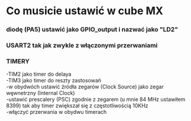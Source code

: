 # Co musicie ustawić w cube MX
### diodę (PA5) ustawić jako GPIO_output i nazwać jako "LD2"
### USART2 tak jak zwykle z włączonymi przerwaniami
### TIMERY
-TIM2 jako timer do delaya<br>
-TIM3 jako timer do reszty zastosowań<br>
-w obydwóch ustawić źródła zegarów (Clock Source) jako zegar węwnetrzny (Internal Clock)<br>
-ustawić prescalery (PSC) zgodnie z zegarem (u mnie 84 MHz ustawiłem 8399) tak aby timer zwiększał się z częstotliwością 10KHz<br>
-włączyć przerwania w obydwu timerach
